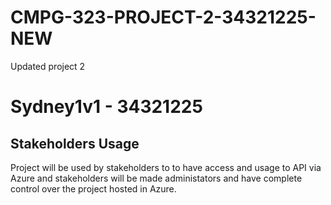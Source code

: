 # CMPG-323-PROJECT-2-34321225-NEW
Updated project 2
# Sydney1v1 - 34321225
## Stakeholders Usage
Project will be used by stakeholders to to have access and usage to API via Azure and stakeholders will be made administators and have complete control over the project hosted in Azure.

